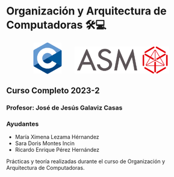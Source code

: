 Organización y Arquitectura de Computadoras 🛠💻
=========================================

<p align="center">
  <img src="Teoria/C_Logo.svg" width="75" /> &nbsp &nbsp &nbsp &nbsp
  <img src="Teoria/ASM_Logo.svg" width="250" /> 
</p>



Curso Completo 2023-2
-------------------------------------------

### Profesor: José de Jesús Galaviz Casas

### Ayudantes

* María Ximena Lezama Hérnandez
* Sara Doris Montes Incin
* Ricardo Enrique Pérez Hernández

Prácticas y teoría realizadas durante el curso de Organización y Arquitectura de Computadoras.
